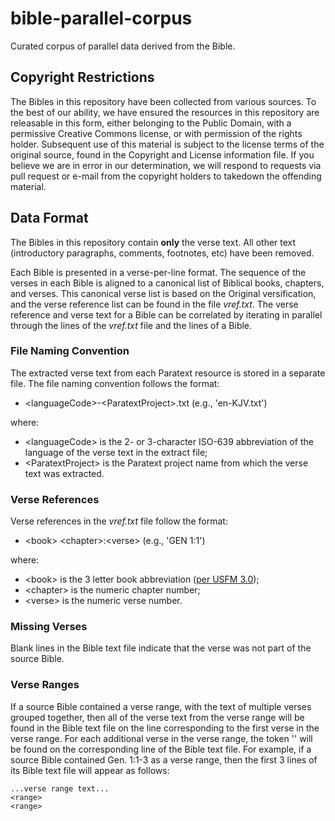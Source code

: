# bible-parallel-corpus
Curated corpus of parallel data derived from the Bible.

## Copyright Restrictions

The Bibles in this repository have been collected from various sources. To the best of our ability, we have ensured the resources in this repository are releasable in this form, either belonging to the Public Domain, with a permissive Creative Commons license, or with permission of the rights holder. Subsequent use of this material is subject to the license terms of the original source, found in the Copyright and License information file. If you believe we are in error in our determination, we will respond to requests via pull request or e-mail from the copyright holders to takedown the offending material.

## Data Format

The Bibles in this repository contain **only** the verse text.  All other text (introductory paragraphs, comments, footnotes, etc) have been removed.

Each Bible is presented in a verse-per-line format.  The sequence of the verses in each Bible is aligned to a canonical list of Biblical books, chapters, and verses.  This canonical verse list is based on the Original versification, and the verse reference list can be found in the file _vref.txt_.  The verse reference and verse text for a Bible can be correlated by iterating in parallel through the lines of the _vref.txt_ file and the lines of a Bible.

### File Naming Convention

The extracted verse text from each Paratext resource is stored in a separate file.  The file naming convention follows the format:

  - \<languageCode\>-\<ParatextProject\>.txt (e.g., 'en-KJV.txt')

where:

  - \<languageCode\> is the 2- or 3-character ISO-639 abbreviation of the language of the verse text in the extract file;
  - \<ParatextProject\> is the Paratext project name from which the verse text was extracted. 

### Verse References

Verse references in the _vref.txt_ file follow the format:

  - \<book\> \<chapter\>:\<verse\> (e.g., 'GEN 1:1')

where:

  - \<book\> is the 3 letter book abbreviation ([per USFM 3.0](https://ubsicap.github.io/usfm/identification/books.html));
  - \<chapter\> is the numeric chapter number;
  - \<verse\> is the numeric verse number.

### Missing Verses

Blank lines in the Bible text file indicate that the verse was not part of the source Bible.
  
### Verse Ranges
 
If a source Bible contained a verse range, with the text of multiple verses grouped together, then all of the verse text from the verse range will be found in the Bible text file on the line corresponding to the first verse in the verse range.  For each additional verse in the verse range, the token '<range>' will be found on the corresponding line of the Bible text file.  For example, if a source Bible contained Gen. 1:1-3 as a verse range, then the first 3 lines of its Bible text file will appear as follows:

    ...verse range text...
    <range>
    <range>
